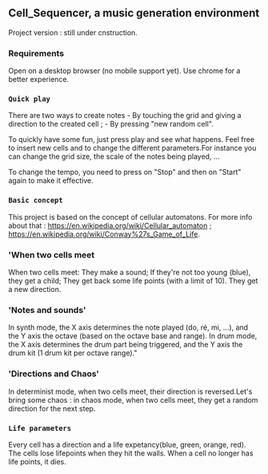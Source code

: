 ## Cell_Sequencer, a music generation environment

Project version : still under cnstruction.

### Requirements

Open on a desktop browser (no mobile support yet). Use chrome for a better experience.

### `Quick play`

There are two ways to create notes - By touching the grid and giving a direction to the created cell ; - By pressing "new random cell".

To quickly have some fun, just press play and see what happens.
Feel free to insert new cells and to change the different parameters.For instance you can change the grid size, the scale of the notes being played, ...

To change the tempo, you need to press on "Stop" and then on "Start" again to make it effective.

### `Basic concept`

This project is based on the concept of cellular automatons.
For more info about that :
https://en.wikipedia.org/wiki/Cellular_automaton ;
https://en.wikipedia.org/wiki/Conway%27s_Game_of_Life.

### 'When two cells meet

When two cells meet:
They make a sound;
If they're not too young (blue), they get a child;
They get back some life points (with a limit of 10).
They get a new direction.

### 'Notes and sounds'

In synth mode, the X axis determines the note played (do, ré, mi, ...), and the Y axis the octave (based on the octave base and range).
In drum mode, the X axis determines the drum part being triggered, and the Y axis the drum kit (1 drum kit per octave range)."

### 'Directions and Chaos'

In determinist mode, when two cells meet, their direction is reversed.Let's bring some chaos : in chaos mode, when two cells meet, they get a random direction for the next step.

### `Life parameters`

Every cell has a direction and a life expetancy(blue, green, orange, red). The cells lose lifepoints when they hit the walls. When a cell no longer has life points, it dies.
